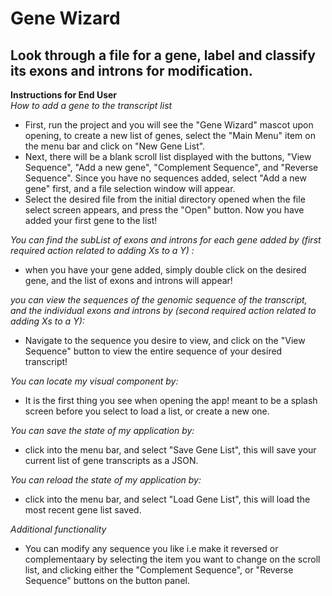 # Gene Wizard 

## Look through a file for a gene, label and classify its exons and introns for modification.
  

**Instructions for End User**  
*How to add a gene to the transcript list*  
- First, run the project and you will see the "Gene Wizard" mascot upon opening, to create a new list of genes, select the "Main Menu" item on the menu bar and click on "New Gene List".  
- Next, there will be a blank scroll list displayed with the buttons, "View Sequence", "Add a new gene", "Complement Sequence", and "Reverse Sequence". Since you have no sequences added, select "Add a new gene" first, and a file selection window will appear.  
- Select the desired file from the initial directory opened when the file select screen appears, and press the "Open" button. Now you have added your first gene to the list!  
  
*You can find the subList of exons and introns for each gene added by (first required action related to adding Xs to a Y) :*   
- when you have your gene added, simply double click on the desired gene, and the list of exons and introns will appear!  

*you can view the sequences of the genomic sequence of the transcript, and the individual exons and introns by (second required action related to adding Xs to a Y):*  
- Navigate to the sequence you desire to view, and click on the "View Sequence" button to view the entire sequence of your desired transcript!  

*You can locate my visual component by:*  
- It is the first thing you see when opening the app! meant to be a splash screen before you select to load a list, or create a new one.  

*You can save the state of my application by:*  
-  click into the menu bar, and select "Save Gene List", this will save your current list of gene transcripts as a JSON.  

*You can reload the state of my application by:*  
- click into the menu bar, and select "Load Gene List", this will load the most recent gene list saved.  

*Additional functionality*
- You can modify any sequence you like i.e make it reversed or complementaary by selecting the item you want to change on the scroll list, and clicking either the "Complement Sequence", or "Reverse Sequence" buttons on the button panel.  





